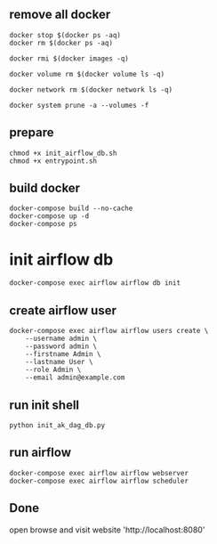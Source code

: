 ## remove all docker
```shell
docker stop $(docker ps -aq)
docker rm $(docker ps -aq)

docker rmi $(docker images -q)

docker volume rm $(docker volume ls -q)

docker network rm $(docker network ls -q)

docker system prune -a --volumes -f
```


## prepare
```shell
chmod +x init_airflow_db.sh
chmod +x entrypoint.sh
```

## build docker 
```shell
docker-compose build --no-cache
docker-compose up -d
docker-compose ps
```

# init airflow db
```shell
docker-compose exec airflow airflow db init
```

## create airflow user
```shell
docker-compose exec airflow airflow users create \
    --username admin \
    --password admin \
    --firstname Admin \
    --lastname User \
    --role Admin \
    --email admin@example.com
```

## run init shell
```shell
python init_ak_dag_db.py
```

## run airflow
```shell
docker-compose exec airflow airflow webserver
docker-compose exec airflow airflow scheduler
```

## Done
open browse and visit website 'http://localhost:8080'